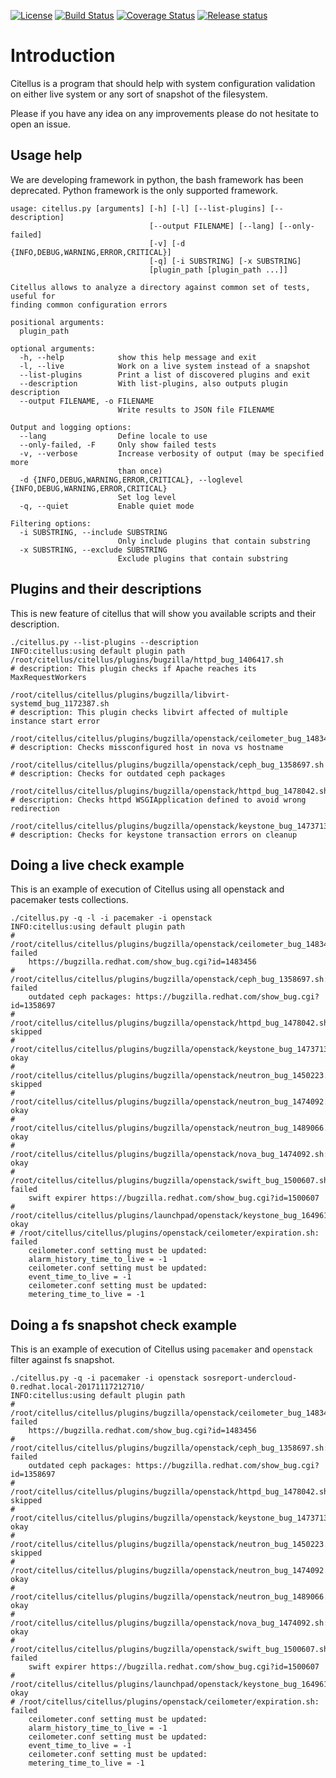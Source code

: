 [![License](https://img.shields.io/github/license/zerodayz/citellus.svg)](LICENSE)
[![Build Status](https://travis-ci.org/zerodayz/citellus.svg?branch=master)](https://travis-ci.org/zerodayz/citellus)
[![Coverage Status](https://coveralls.io/repos/github/zerodayz/citellus/badge.svg?branch=master)](https://coveralls.io/github/zerodayz/citellus?branch=master)
[![Release status](https://img.shields.io/github/release/zerodayz/citellus.svg)](https://github.com/zerodayz/citellus/releases)

# Introduction

Citellus is a program that should help with system configuration validation on either live system or any sort of snapshot of the filesystem.

Please if you have any idea on any improvements please do not hesitate to open an issue.

## Usage help
We are developing framework in python, the bash framework has been deprecated. Python framework is the only supported framework.

```
usage: citellus.py [arguments] [-h] [-l] [--list-plugins] [--description]
                               [--output FILENAME] [--lang] [--only-failed]
                               [-v] [-d {INFO,DEBUG,WARNING,ERROR,CRITICAL}]
                               [-q] [-i SUBSTRING] [-x SUBSTRING]
                               [plugin_path [plugin_path ...]]

Citellus allows to analyze a directory against common set of tests, useful for
finding common configuration errors

positional arguments:
  plugin_path

optional arguments:
  -h, --help            show this help message and exit
  -l, --live            Work on a live system instead of a snapshot
  --list-plugins        Print a list of discovered plugins and exit
  --description         With list-plugins, also outputs plugin description
  --output FILENAME, -o FILENAME
                        Write results to JSON file FILENAME

Output and logging options:
  --lang                Define locale to use
  --only-failed, -F     Only show failed tests
  -v, --verbose         Increase verbosity of output (may be specified more
                        than once)
  -d {INFO,DEBUG,WARNING,ERROR,CRITICAL}, --loglevel {INFO,DEBUG,WARNING,ERROR,CRITICAL}
                        Set log level
  -q, --quiet           Enable quiet mode

Filtering options:
  -i SUBSTRING, --include SUBSTRING
                        Only include plugins that contain substring
  -x SUBSTRING, --exclude SUBSTRING
                        Exclude plugins that contain substring
```

## Plugins and their descriptions
This is new feature of citellus that will show you available scripts and their description.

```
./citellus.py --list-plugins --description
INFO:citellus:using default plugin path
/root/citellus/citellus/plugins/bugzilla/httpd_bug_1406417.sh
# description: This plugin checks if Apache reaches its MaxRequestWorkers

/root/citellus/citellus/plugins/bugzilla/libvirt-systemd_bug_1172387.sh
# description: This plugin checks libvirt affected of multiple instance start error

/root/citellus/citellus/plugins/bugzilla/openstack/ceilometer_bug_1483456.sh
# description: Checks missconfigured host in nova vs hostname

/root/citellus/citellus/plugins/bugzilla/openstack/ceph_bug_1358697.sh
# description: Checks for outdated ceph packages

/root/citellus/citellus/plugins/bugzilla/openstack/httpd_bug_1478042.sh
# description: Checks httpd WSGIApplication defined to avoid wrong redirection

/root/citellus/citellus/plugins/bugzilla/openstack/keystone_bug_1473713.sh
# description: Checks for keystone transaction errors on cleanup
```

## Doing a live check example
This is an example of execution of Citellus using all openstack and pacemaker tests collections.

```
./citellus.py -q -l -i pacemaker -i openstack
INFO:citellus:using default plugin path
# /root/citellus/citellus/plugins/bugzilla/openstack/ceilometer_bug_1483456.sh: failed
    https://bugzilla.redhat.com/show_bug.cgi?id=1483456
# /root/citellus/citellus/plugins/bugzilla/openstack/ceph_bug_1358697.sh: failed
    outdated ceph packages: https://bugzilla.redhat.com/show_bug.cgi?id=1358697
# /root/citellus/citellus/plugins/bugzilla/openstack/httpd_bug_1478042.sh: skipped
# /root/citellus/citellus/plugins/bugzilla/openstack/keystone_bug_1473713.sh: okay
# /root/citellus/citellus/plugins/bugzilla/openstack/neutron_bug_1450223.sh: skipped
# /root/citellus/citellus/plugins/bugzilla/openstack/neutron_bug_1474092.sh: okay
# /root/citellus/citellus/plugins/bugzilla/openstack/neutron_bug_1489066.sh: okay
# /root/citellus/citellus/plugins/bugzilla/openstack/nova_bug_1474092.sh: okay
# /root/citellus/citellus/plugins/bugzilla/openstack/swift_bug_1500607.sh: failed
    swift expirer https://bugzilla.redhat.com/show_bug.cgi?id=1500607
# /root/citellus/citellus/plugins/launchpad/openstack/keystone_bug_1649616.sh: okay
# /root/citellus/citellus/plugins/openstack/ceilometer/expiration.sh: failed
    ceilometer.conf setting must be updated:
    alarm_history_time_to_live = -1
    ceilometer.conf setting must be updated:
    event_time_to_live = -1
    ceilometer.conf setting must be updated:
    metering_time_to_live = -1
```

## Doing a fs snapshot check example
This is an example of execution of Citellus using ```pacemaker``` and ```openstack``` filter against fs snapshot.

```
./citellus.py -q -i pacemaker -i openstack sosreport-undercloud-0.redhat.local-20171117212710/
INFO:citellus:using default plugin path
# /root/citellus/citellus/plugins/bugzilla/openstack/ceilometer_bug_1483456.sh: failed
    https://bugzilla.redhat.com/show_bug.cgi?id=1483456
# /root/citellus/citellus/plugins/bugzilla/openstack/ceph_bug_1358697.sh: failed
    outdated ceph packages: https://bugzilla.redhat.com/show_bug.cgi?id=1358697
# /root/citellus/citellus/plugins/bugzilla/openstack/httpd_bug_1478042.sh: skipped
# /root/citellus/citellus/plugins/bugzilla/openstack/keystone_bug_1473713.sh: okay
# /root/citellus/citellus/plugins/bugzilla/openstack/neutron_bug_1450223.sh: skipped
# /root/citellus/citellus/plugins/bugzilla/openstack/neutron_bug_1474092.sh: okay
# /root/citellus/citellus/plugins/bugzilla/openstack/neutron_bug_1489066.sh: okay
# /root/citellus/citellus/plugins/bugzilla/openstack/nova_bug_1474092.sh: okay
# /root/citellus/citellus/plugins/bugzilla/openstack/swift_bug_1500607.sh: failed
    swift expirer https://bugzilla.redhat.com/show_bug.cgi?id=1500607
# /root/citellus/citellus/plugins/launchpad/openstack/keystone_bug_1649616.sh: okay
# /root/citellus/citellus/plugins/openstack/ceilometer/expiration.sh: failed
    ceilometer.conf setting must be updated:
    alarm_history_time_to_live = -1
    ceilometer.conf setting must be updated:
    event_time_to_live = -1
    ceilometer.conf setting must be updated:
    metering_time_to_live = -1
```
